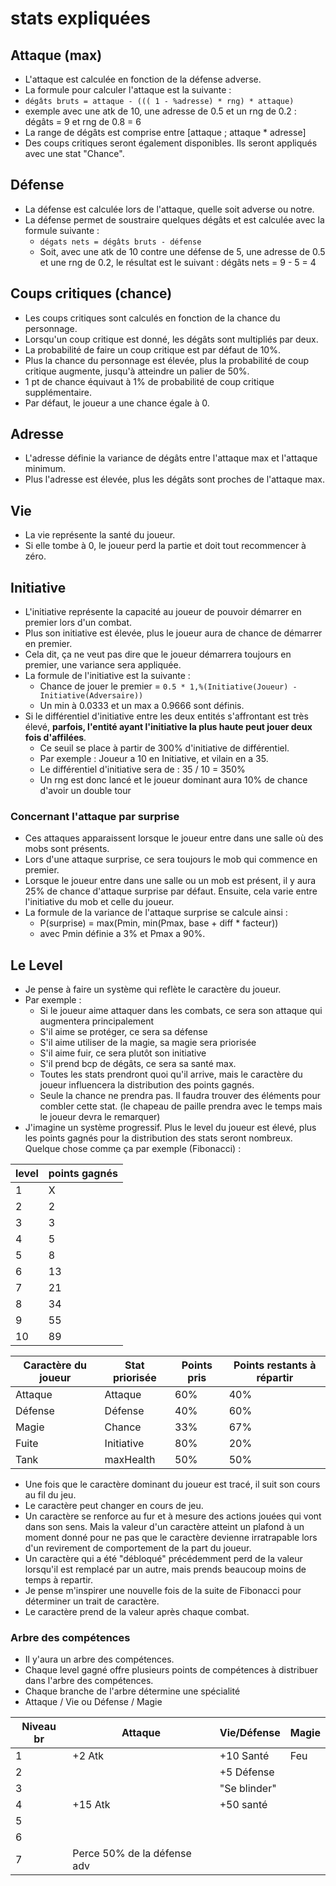 # stats expliquées

## Attaque (max)

- L'attaque est calculée en fonction de la défense adverse.
- La formule pour calculer l'attaque est la suivante :
- `dégâts bruts = attaque - ((( 1 - %adresse) * rng) * attaque)`
- exemple avec une atk de 10, une adresse de 0.5 et un rng de 0.2 : dégâts = 9 et rng de 0.8 = 6
- La range de dégâts est comprise entre [attaque ; attaque * adresse]
- Des coups critiques seront également disponibles. Ils seront appliqués avec une stat "Chance".

## Défense

- La défense est calculée lors de l'attaque, quelle soit adverse ou notre.
- La défense permet de soustraire quelques dégâts et est calculée avec la formule suivante :
  - `dégats nets = dégâts bruts - défense`
  - Soit, avec une atk de 10 contre une défense de 5, une adresse de 0.5 et une rng de 0.2, le résultat est le suivant : dégâts nets = 9 - 5 = 4

## Coups critiques (chance)

- Les coups critiques sont calculés en fonction de la chance du personnage.
- Lorsqu'un coup critique est donné, les dégâts sont multipliés par deux.
- La probabilité de faire un coup critique est par défaut de 10%.
- Plus la chance du personnage est élevée, plus la probabilité de coup critique augmente, jusqu'à atteindre un palier de 50%.
- 1 pt de chance équivaut à 1% de probabilité de coup critique supplémentaire.
- Par défaut, le joueur a une chance égale à 0.

## Adresse

- L'adresse définie la variance de dégâts entre l'attaque max et l'attaque minimum.
- Plus l'adresse est élevée, plus les dégâts sont proches de l'attaque max.

## Vie

- La vie représente la santé du joueur.
- Si elle tombe à 0, le joueur perd la partie et doit tout recommencer à zéro.

## Initiative

- L'initiative représente la capacité au joueur de pouvoir démarrer en premier lors d'un combat.
- Plus son initiative est élevée, plus le joueur aura de chance de démarrer en premier.
- Cela dit, ça ne veut pas dire que le joueur démarrera toujours en premier, une variance sera appliquée.
- La formule de l'initiative est la suivante :
  - Chance de jouer le premier = `0.5 * 1,%(Initiative(Joueur) - Initiative(Adversaire))`
  - Un min à 0.0333 et un max a 0.9666 sont définis.
- Si le différentiel d'initiative entre les deux entités s'affrontant est très élevé, **parfois, l'entité ayant l'initiative la plus haute peut jouer deux fois d'affilées**.
  - Ce seuil se place à partir de 300% d'initiative de différentiel.
  - Par exemple : Joueur a 10 en Initiative, et vilain en a 35.
  - Le différentiel d'initiative sera de : 35 / 10 = 350%
  - Un rng est donc lancé et le joueur dominant aura 10% de chance d'avoir un double tour

### Concernant l'attaque par surprise

- Ces attaques apparaissent lorsque le joueur entre dans une salle où des mobs sont présents.
- Lors d'une attaque surprise, ce sera toujours le mob qui commence en premier.
- Lorsque le joueur entre dans une salle ou un mob est présent, il y aura 25% de chance d'attaque surprise par défaut. Ensuite, cela varie entre l'initiative du mob et celle du joueur.
- La formule de la variance de l'attaque surprise se calcule ainsi :
  - P(surprise) = max(Pmin, min(Pmax, base + diff \* facteur))
  - avec Pmin définie a 3% et Pmax a 90%.

## Le Level

- Je pense à faire un système qui reflète le caractère du joueur.
- Par exemple :
  - Si le joueur aime attaquer dans les combats, ce sera son attaque qui augmentera principalement
  - S'il aime se protéger, ce sera sa défense
  - S'il aime utiliser de la magie, sa magie sera priorisée
  - S'il aime fuir, ce sera plutôt son initiative
  - S'il prend bcp de dégâts, ce sera sa santé max.
  - Toutes les stats prendront quoi qu'il arrive, mais le caractère du joueur influencera la distribution des points gagnés.
  - Seule la chance ne prendra pas. Il faudra trouver des éléments pour combler cette stat. (le chapeau de paille prendra avec le temps mais le joueur devra le remarquer)
- J'imagine un système progressif. Plus le level du joueur est élevé, plus les points gagnés pour la distribution des stats seront nombreux. Quelque chose comme ça par exemple (Fibonacci) :

| level | points gagnés |
| ----- | ------------- |
| 1     | X             |
| 2     | 2             |
| 3     | 3             |
| 4     | 5             |
| 5     | 8             |
| 6     | 13            |
| 7     | 21            |
| 8     | 34            |
| 9     | 55            |
| 10    | 89            |

| Caractère du joueur | Stat priorisée | Points pris | Points restants à répartir|
| ------------------- | -------------- | ----------- | ------------------------- |
| Attaque             | Attaque        | 60%         | 40%                       |
| Défense             | Défense        | 40%         | 60%                       |
| Magie               | Chance         | 33%         | 67%                       |
| Fuite               | Initiative     | 80%         | 20%                       |
| Tank                | maxHealth      | 50%         | 50%                       |

- Une fois que le caractère dominant du joueur est tracé, il suit son cours au fil du jeu.
- Le caractère peut changer en cours de jeu.
- Un caractère se renforce au fur et à mesure des actions jouées qui vont dans son sens. Mais la valeur d'un caractère atteint un plafond à un moment donné pour ne pas que le caractère devienne irratrapable lors d'un revirement de comportement de la part du joueur.
- Un caractère qui a été "débloqué" précédemment perd de la valeur lorsqu'il est remplacé par un autre, mais prends beaucoup moins de temps à repartir.
- Je pense m'inspirer une nouvelle fois de la suite de Fibonacci pour déterminer un trait de caractère.
- Le caractère prend de la valeur après chaque combat.

### Arbre des compétences
- Il y'aura un arbre des compétences.
- Chaque level gagné offre plusieurs points de compétences à distribuer dans l'arbre des compétences.
- Chaque branche de l'arbre détermine une spécialité
- Attaque / Vie ou Défense / Magie
  
| Niveau br | Attaque | Vie/Défense | Magie |
| --------- | ------- | ----------- | ----- |
| 1         | +2 Atk  | +10 Santé   | Feu   |
| 2         |         | +5 Défense  |       |
| 3         |         | "Se blinder"|       |
| 4         | +15 Atk | +50 santé   |       |
| 5         |         |             |       |
| 6         |         |             |       |
| 7         | Perce 50% de la défense adv |             |       |